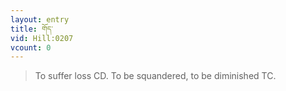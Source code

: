 ```yaml
---
layout: entry
title: གོད་
vid: Hill:0207
vcount: 0
---
```

> To suffer loss CD\. To be squandered, to be diminished TC\.


